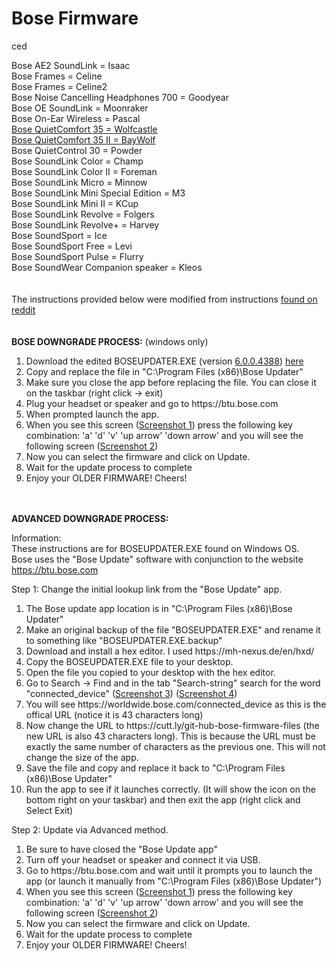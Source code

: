 # Bose Firmware

ced

Bose AE2 SoundLink = Isaac<br>
Bose Frames = Celine<br>
Bose Frames = Celine2<br>
Bose Noise Cancelling Headphones 700 = Goodyear<br>
Bose OE SoundLink = Moonraker<br>
Bose On-Ear Wireless = Pascal<br>
<a href="https://github.com/bosefirmware/ced/raw/master/wolfcastle/README.md">Bose QuietComfort 35 = Wolfcastle</a><br>
<a href="https://github.com/bosefirmware/ced/raw/master/baywolf/README.md">Bose QuietComfort 35 II = BayWolf</a><br>
Bose QuietControl 30 = Powder<br>
Bose SoundLink Color = Champ<br>
Bose SoundLink Color II = Foreman<br>
Bose SoundLink Micro = Minnow<br>
Bose SoundLink Mini Special Edition = M3<br>
Bose SoundLink Mini II = KCup<br>
Bose SoundLink Revolve = Folgers<br>
Bose SoundLink Revolve+ = Harvey<br>
Bose SoundSport = Ice<br>
Bose SoundSport Free = Levi<br>
Bose SoundSport Pulse = Flurry<br>
Bose SoundWear Companion speaker = Kleos<br>
</br></br>
The instructions provided below were modified from instructions <a href="https://www.reddit.com/r/bose/comments/ch6kxl/how_to_downgrade_your_bose_quietcomfort_35_ii/">found on reddit</a></br>
</br></br>
<b>BOSE DOWNGRADE PROCESS:</b> (windows only)
<ol>
  <li>Download the edited BOSEUPDATER.EXE (version <a href="https://github.com/bosefirmware/ced/raw/master/BoseUpdaterInstaller_6.0.0.4388.exe">6.0.0.4388</a>) <a href="https://github.com/bosefirmware/ced/raw/master/BOSEUPDATER.EXE">here</a></li>
  <li>Copy and replace the file in "C:\Program Files (x86)\Bose Updater"</li>
  <li>Make sure you close the app before replacing the file. You can close it on the taskbar (right click -> exit)</li>
  <li>Plug your headset or speaker and go to https://btu.bose.com</li>
  <li>When prompted launch the app.</li>
  <li>When you see this screen (<a href="https://imgur.com/a/xGijdYC">Screenshot 1</a>) press the following key combination: 'a' 'd' 'v' 'up arrow' 'down arrow' and you will see the following screen (<a href="https://imgur.com/a/yTLalsc">Screenshot 2</a>)</li>
  <li>Now you can select the firmware and click on Update.</li>
  <li>Wait for the update process to complete</li>
  <li>Enjoy your OLDER FIRMWARE! Cheers!</li>
</ol>
</br></br>
<b>ADVANCED DOWNGRADE PROCESS:</b>

Information:</br>
These instructions are for BOSEUPDATER.EXE found on Windows OS.</br>
Bose uses the "Bose Update" software with conjunction to the website https://btu.bose.com</br>

Step 1: Change the initial lookup link from the "Bose Update" app.</br>
<ol>
  <li>The Bose update app location is in "C:\Program Files (x86)\Bose Updater"</li>
  <li>Make an original backup of the file "BOSEUPDATER.EXE" and rename it to something like "BOSEUPDATER.EXE.backup"</li>
  <li>Download and install a hex editor. I used https://mh-nexus.de/en/hxd/</li>
  <li>Copy the BOSEUPDATER.EXE file to your desktop.</li>
  <li>Open the file you copied to your desktop with the hex editor.</li>
  <li>Go to Search -> Find and in the tab "Search-string" search for the word "connected_device" (<a href="https://imgur.com/a/tJpp6k6">Screenshot 3</a>) (<a href="https://imgur.com/a/KWJ7shb">Screenshot 4</a>) </li>
  <li>You will see https://worldwide.bose.com/connected_device as this is the offical URL (notice it is 43 characters long)</li>
  <li>Now change the URL to https://cutt.ly/git-hub-bose-firmware-files (the new URL is also 43 characters long). This is because the URL must be exactly the same number of characters as the previous one. This will not change the size of the app.</li>
  <li>Save the file and copy and replace it back to "C:\Program Files (x86)\Bose Updater"</li>
  <li>Run the app to see if it launches correctly. (It will show the icon on the bottom right on your taskbar) and then exit the app (right click and Select Exit)</li>
</ol>

Step 2: Update via Advanced method.</br>
<ol>
  <li>Be sure to have closed the "Bose Update app"</li>
  <li>Turn off your headset or speaker and connect it via USB.</li>
  <li>Go to https://btu.bose.com and wait until it prompts you to launch the app (or launch it manually from "C:\Program Files (x86)\Bose Updater")</li>
  <li>When you see this screen (<a href="https://imgur.com/a/xGijdYC">Screenshot 1</a>) press the following key combination: 'a' 'd' 'v' 'up arrow' 'down arrow' and you will see the following screen (<a href="https://imgur.com/a/yTLalsc">Screenshot 2</a>)</li>
  <li>Now you can select the firmware and click on Update.</li>
  <li>Wait for the update process to complete</li>
  <li>Enjoy your OLDER FIRMWARE! Cheers!</li>
</ol>
